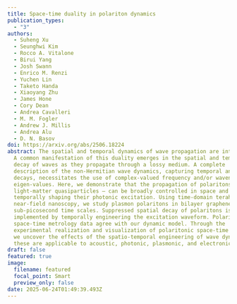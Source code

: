 ```yaml
---
title: Space-time duality in polariton dynamics
publication_types:
  - "3"
authors: 
  - Suheng Xu
  - Seunghwi Kim
  - Rocco A. Vitalone
  - Birui Yang
  - Josh Swann
  - Enrico M. Renzi
  - Yuchen Lin
  - Taketo Handa
  - Xiaoyang Zhu
  - James Hone
  - Cory Dean
  - Andrea Cavalleri
  - M. M. Fogler
  - Andrew J. Millis
  - Andrea Alu
  - D. N. Basov
doi: https://arxiv.org/abs/2506.18224
abstract: The spatial and temporal dynamics of wave propagation are intertwined.
  A common manifestation of this duality emerges in the spatial and temporal
  decay of waves as they propagate through a lossy medium. A complete
  description of the non-Hermitian wave dynamics, capturing temporal and spatial
  decays, necessitates the use of complex-valued frequency and/or wavenumber
  eigen-values. Here, we demonstrate that the propagation of polaritons – hybrid
  light-matter quasiparticles – can be broadly controlled in space and time by
  temporally shaping their photonic excitation. Using time-domain terahertz
  near-field nanoscopy, we study plasmon polaritons in bilayer graphene at
  sub-picosecond time scales. Suppressed spatial decay of polaritons is
  implemented by temporally engineering the excitation waveform. Polaritonic
  space-time metrology data agree with our dynamic model. Through the
  experimental realization and visualization of polaritonic space-time duality,
  we uncover the effects of the spatio-temporal engineering of wave dynamics;
  these are applicable to acoustic, photonic, plasmonic, and electronic systems.
draft: false
featured: true
image:
  filename: featured
  focal_point: Smart
  preview_only: false
date: 2025-06-24T01:49:39.493Z
---
```

